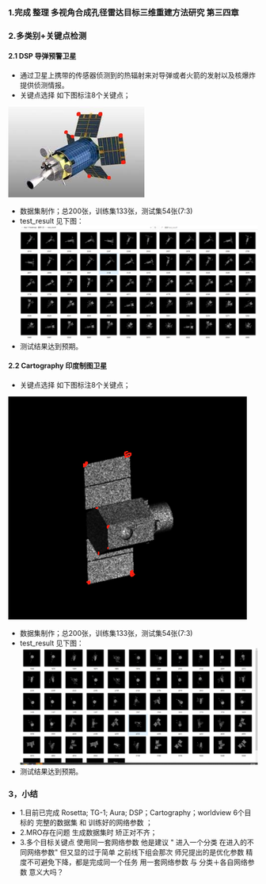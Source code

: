 ### 1.完成 整理 多视角合成孔径雷达目标三维重建方法研究   第三四章
### 2.多类别+关键点检测 
#### 2.1 DSP 导弹预警卫星
- 通过卫星上携带的传感器侦测到的热辐射来对导弹或者火箭的发射以及核爆炸提供侦测情报。
- 关键点选择 如下图标注8个关键点；
  
![11.72](images/dsp1.jpg)

- 数据集制作；总200张，训练集133张，测试集54张(7:3)
- test_result 见下图：
![11.73](images/dsp2.png)
- 测试结果达到预期。

#### 2.2  Cartography  印度制图卫星
- 关键点选择 如下图标注8个关键点；
  
![11.74](images/c2.png)

- 数据集制作；总200张，训练集133张，测试集54张(7:3)
- test_result 见下图：
![11.74](images/c1.png)
- 测试结果达到预期。
### 3，小结
- 1.目前已完成 Rosetta;  TG-1;  Aura;  DSP；Cartography；worldview  6个目标的  完整的数据集 和 训练好的网络参数 ；
- 2.MRO存在问题 生成数据集时 矫正对不齐；
- 3.多个目标关键点  使用同一套网络参数   他是建议 " 进入一个分类  在进入的不同网络参数"    但又显的过于简单  之前线下组会那次 师兄提出的是优化参数 精度不可避免下降，都是完成同一个任务  用一套网络参数   与  分类＋各自网络参数 意义大吗？ 

